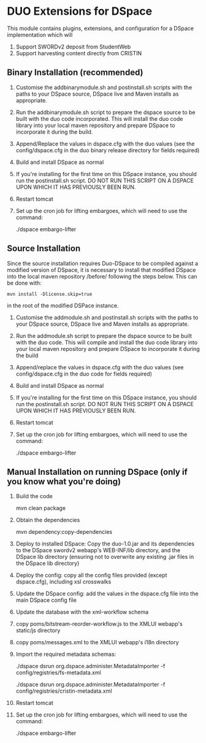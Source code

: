 DUO Extensions for DSpace
=========================

This module contains plugins, extensions, and configuration for a DSpace implementation which will

1. Support SWORDv2 deposit from StudentWeb
2. Support harvesting content directly from CRISTIN

Binary Installation (recommended)
---------------------------------

1. Customise the addbinarymodule.sh and postinstall.sh scripts with the paths to your DSpace source, DSpace live and Maven installs as appropriate.

2. Run the addbinarymodule.sh script to prepare the dspace source to be built with the duo code incorporated.  This will install the duo code library into your local maven repository and prepare DSpace to incorporate it during the build.

3. Append/Replace the values in dspace.cfg with the duo values (see the config/dspace.cfg in the duo binary release directory for fields required)

4. Build and install DSpace as normal

5. If you're installing for the first time on this DSpace instance, you should run the postinstall.sh script.  DO NOT RUN THIS SCRIPT ON A DSPACE UPON WHICH IT HAS PREVIOUSLY BEEN RUN.

6. Restart tomcat

7. Set up the cron job for lifting embargoes, which will need to use the command:

	./dspace embargo-lifter


Source Installation
-------------------

Since the source installation requires Duo-DSpace to be compiled against a modified version of DSpace, it is necessary to install that modified DSpace into the local maven repository /before/ following the steps below.  This can be done with:

    mvn install -Dlicense.skip=true
    
in the root of the modified DSPace instance.


1. Customise the addmodule.sh and postinstall.sh scripts with the paths to your DSpace source, DSpace live and Maven installs as appropriate.

2. Run the addmodule.sh script to prepare the dspace source to be built with the duo code.  This will compile and install the duo code library into your local maven repository and prepare DSpace to incorporate it during the build

3. Append/replace the values in dspace.cfg with the duo values (see config/dspace.cfg in the duo code for fields required)

4. Build and install DSpace as normal

5. If you're installing for the first time on this DSpace instance, you should run the postinstall.sh script.  DO NOT RUN THIS SCRIPT ON A DSPACE UPON WHICH IT HAS PREVIOUSLY BEEN RUN.

6. Restart tomcat

7. Set up the cron job for lifting embargoes, which will need to use the command:

	./dspace embargo-lifter


Manual Installation on running DSpace (only if you know what you're doing)
--------------------------------------------------------------------------

1. Build the code

    mvn clean package

2. Obtain the dependencies

    mvn dependency:copy-dependencies

3. Deploy to installed DSpace: Copy the duo-1.0.jar and its dependencies to the DSpace swordv2 webapp's WEB-INF/lib directory, and the DSpace lib directory (ensuring not to overwrite any existing .jar files in the DSpace lib directory)

4. Deploy the config: copy all the config files provided (except dspace.cfg), including xsl crosswalks

5. Update the DSpace config: add the values in the dspace.cfg file into the main DSpace config file

6. Update the database with the xml-workflow schema

7. copy poms/bitstream-reorder-workflow.js to the XMLUI webapp's static/js directory

8. copy poms/messages.xml to the XMLUI webapp's i18n directory

7. Import the required metadata schemas:

	./dspace dsrun org.dspace.administer.MetadataImporter -f config/registries/fs-metadata.xml
	
	./dspace dsrun org.dspace.administer.MetadataImporter -f config/registries/cristin-metadata.xml

9. Restart tomcat

10. Set up the cron job for lifting embargoes, which will need to use the command:

	./dspace embargo-lifter